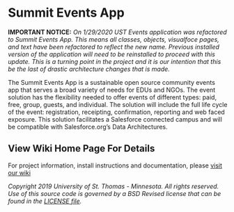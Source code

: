 # Summit Events App

**IMPORTANT NOTICE:**
*On 1/29/2020 UST Events application was refactored to Summit Events App. This means all classes, objects, visualfoce pages, and text have been refactored to reflect the new name. Previous installed version of the application will need to be reinstalled to proceed with this update. This is a turning point in the project and it is our intention that this be the last of drastic architecture changes that is made.*

The Summit Events App is a sustainable open source community events app that serves a broad variety of needs for EDUs and NGOs. The event solution has the flexibility needed to offer events of different types: paid, free, group, guests, and individual. The solution will include the full life cycle of the event: registration, receipting, confirmation, reporting and web faced exposure. This solution facilitates a Salesforce connected campus and will be compatible with Salesforce.org’s Data Architectures.

## View Wiki Home Page For Details

For project information, install instructions and documentation, please [visit our wiki](https://github.com/SFDO-Community-Sprints/Summit-Events-App/wiki)

*Copyright 2019 University of St. Thomas - Minnesota. All rights reserved.
Use of this source code is governed by a BSD Revised
license that can be found in the [LICENSE file](LICENSE.md).* 